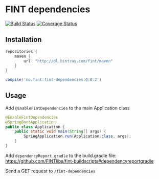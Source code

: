 # FINT dependencies

[![Build Status](https://travis-ci.org/FINTlibs/fint-dependencies.svg?branch=master)](https://travis-ci.org/FINTlibs/fint-dependencies) 
[![Coverage Status](https://coveralls.io/repos/github/FINTlibs/fint-dependencies/badge.svg?branch=master)](https://coveralls.io/github/FINTlibs/fint-dependencies?branch=master)

## Installation

```groovy
repositories {
    maven {
        url  "http://dl.bintray.com/fint/maven" 
    }
}

compile('no.fint:fint-dependencies:0.0.2')
```

## Usage

Add `@EnableFintDependencies` to the main Application class

```java
@EnableFintDependencies
@SpringBootApplication
public class Application {
    public static void main(String[] args) {
        SpringApplication.run(Application.class, args);
    }
}
```

Add `dependencyReport.gradle` to the build.gradle file:  
https://github.com/FINTlibs/fint-buildscripts#dependencyreportgradle

Send a GET request to `/fint-dependencies`
